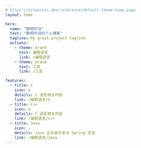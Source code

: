 ```yaml
---
# https://vitepress.dev/reference/default-theme-home-page
layout: home

hero:
  name: "黎明怀羽"
  text: "黎明怀羽的个人博客"
  tagline: My great project tagline
  actions:
    - theme: brand
      text: 编程语言
      link: /编程语言
    - theme: brand
      text: 工具
      link: /工具

features:
  - title: C
    icon: ⚙️
    details: C 语言相关内容
    link: /编程语言/C
  - title: C++
    icon: ⚙️
    details: C 语言相关内容
    link: /编程语言/C++
  - title: Java
    icon: ☕
    details: Java 企业级开发与 Spring 生态
    link: /编程语言/Java
---
```


